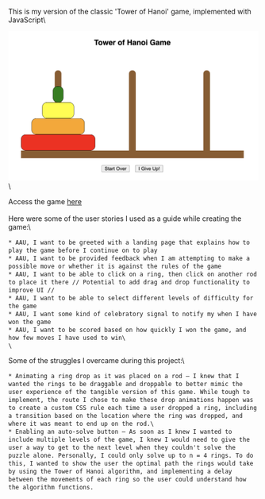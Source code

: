 This is my version of the classic 'Tower of Hanoi' game, implemented with JavaScript\

![image](img/game-shot.png)\

Access the game [here](esaltzm.github.io/tower-of-hanoi)\
\
Here were some of the user stories I used as a guide while creating the game:\

    * AAU, I want to be greeted with a landing page that explains how to play the game before I continue on to play
    * AAU, I want to be provided feedback when I am attempting to make a possible move or whether it is against the rules of the game
    * AAU, I want to be able to click on a ring, then click on another rod to place it there // Potential to add drag and drop functionality to improve UI //
    * AAU, I want to be able to select different levels of difficulty for the game
    * AAU, I want some kind of celebratory signal to notify my when I have won the game
    * AAU, I want to be scored based on how quickly I won the game, and how few moves I have used to win\
    \

Some of the struggles I overcame during this project:\

    * Animating a ring drop as it was placed on a rod — I knew that I wanted the rings to be draggable and droppable to better mimic the user experience of the tangible version of this game. While tough to implement, the route I chose to make these drop animations happen was to create a custom CSS rule each time a user dropped a ring, including a transition based on the location where the ring was dropped, and where it was meant to end up on the rod.\
    * Enabling an auto-solve button — As soon as I knew I wanted to include multiple levels of the game, I knew I would need to give the user a way to get to the next level when they couldn't solve the puzzle alone. Personally, I could only solve up to n = 4 rings. To do this, I wanted to show the user the optimal path the rings would take by using the Tower of Hanoi algorithm, and implementing a delay between the movements of each ring so the user could understand how the algorithm functions. 